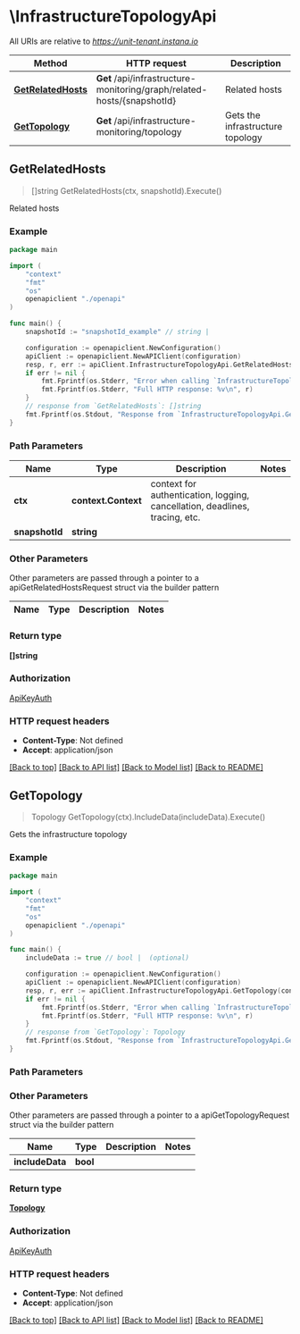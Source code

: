 # \InfrastructureTopologyApi

All URIs are relative to *https://unit-tenant.instana.io*

Method | HTTP request | Description
------------- | ------------- | -------------
[**GetRelatedHosts**](InfrastructureTopologyApi.md#GetRelatedHosts) | **Get** /api/infrastructure-monitoring/graph/related-hosts/{snapshotId} | Related hosts
[**GetTopology**](InfrastructureTopologyApi.md#GetTopology) | **Get** /api/infrastructure-monitoring/topology | Gets the infrastructure topology



## GetRelatedHosts

> []string GetRelatedHosts(ctx, snapshotId).Execute()

Related hosts

### Example

```go
package main

import (
    "context"
    "fmt"
    "os"
    openapiclient "./openapi"
)

func main() {
    snapshotId := "snapshotId_example" // string | 

    configuration := openapiclient.NewConfiguration()
    apiClient := openapiclient.NewAPIClient(configuration)
    resp, r, err := apiClient.InfrastructureTopologyApi.GetRelatedHosts(context.Background(), snapshotId).Execute()
    if err != nil {
        fmt.Fprintf(os.Stderr, "Error when calling `InfrastructureTopologyApi.GetRelatedHosts``: %v\n", err)
        fmt.Fprintf(os.Stderr, "Full HTTP response: %v\n", r)
    }
    // response from `GetRelatedHosts`: []string
    fmt.Fprintf(os.Stdout, "Response from `InfrastructureTopologyApi.GetRelatedHosts`: %v\n", resp)
}
```

### Path Parameters


Name | Type | Description  | Notes
------------- | ------------- | ------------- | -------------
**ctx** | **context.Context** | context for authentication, logging, cancellation, deadlines, tracing, etc.
**snapshotId** | **string** |  | 

### Other Parameters

Other parameters are passed through a pointer to a apiGetRelatedHostsRequest struct via the builder pattern


Name | Type | Description  | Notes
------------- | ------------- | ------------- | -------------


### Return type

**[]string**

### Authorization

[ApiKeyAuth](../README.md#ApiKeyAuth)

### HTTP request headers

- **Content-Type**: Not defined
- **Accept**: application/json

[[Back to top]](#) [[Back to API list]](../README.md#documentation-for-api-endpoints)
[[Back to Model list]](../README.md#documentation-for-models)
[[Back to README]](../README.md)


## GetTopology

> Topology GetTopology(ctx).IncludeData(includeData).Execute()

Gets the infrastructure topology

### Example

```go
package main

import (
    "context"
    "fmt"
    "os"
    openapiclient "./openapi"
)

func main() {
    includeData := true // bool |  (optional)

    configuration := openapiclient.NewConfiguration()
    apiClient := openapiclient.NewAPIClient(configuration)
    resp, r, err := apiClient.InfrastructureTopologyApi.GetTopology(context.Background()).IncludeData(includeData).Execute()
    if err != nil {
        fmt.Fprintf(os.Stderr, "Error when calling `InfrastructureTopologyApi.GetTopology``: %v\n", err)
        fmt.Fprintf(os.Stderr, "Full HTTP response: %v\n", r)
    }
    // response from `GetTopology`: Topology
    fmt.Fprintf(os.Stdout, "Response from `InfrastructureTopologyApi.GetTopology`: %v\n", resp)
}
```

### Path Parameters



### Other Parameters

Other parameters are passed through a pointer to a apiGetTopologyRequest struct via the builder pattern


Name | Type | Description  | Notes
------------- | ------------- | ------------- | -------------
 **includeData** | **bool** |  | 

### Return type

[**Topology**](Topology.md)

### Authorization

[ApiKeyAuth](../README.md#ApiKeyAuth)

### HTTP request headers

- **Content-Type**: Not defined
- **Accept**: application/json

[[Back to top]](#) [[Back to API list]](../README.md#documentation-for-api-endpoints)
[[Back to Model list]](../README.md#documentation-for-models)
[[Back to README]](../README.md)

